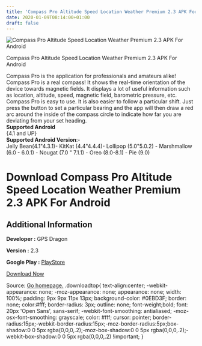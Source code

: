 ```yaml
---
title: 'Compass Pro Altitude Speed Location Weather Premium 2.3 APK For Android'
date: 2020-01-09T08:14:00+01:00
draft: false
---
```


![Compass Pro Altitude Speed Location Weather Premium 2.3 APK For Android](https://i0.wp.com/apkhome.net/wp-content/uploads/2020/01/Compass-Pro-Altitude-Speed-Location-Weather-Premium-2.3.png "Compass Pro Altitude Speed Location Weather Premium 2.3 APK For Android")

  

Compass Pro Altitude Speed Location Weather Premium 2.3 APK For Android

Compass Pro is the application for professionals and amateurs alike! Compass Pro is a real compass! It shows the real-time orientation of the device towards magnetic fields. It displays a lot of useful information such as location, altitude, speed, magnetic field, barometric pressure, etc.  
Compass Pro is easy to use. It is also easier to follow a particular shift. Just press the button to set a particular bearing and the app will then draw a red arc around the inside of the compass circle to indicate how far you are deviating from your set heading.  
**Supported Android**  
{4.1 and UP}  
**Supported Android Version**:-  
Jelly Bean(4.1"4.3.1)- KitKat (4.4"4.4.4)- Lollipop (5.0"5.0.2) - Marshmallow (6.0 - 6.0.1) - Nougat (7.0 " 7.1.1) - Oreo (8.0-8.1) - Pie (9.0)

Download Compass Pro Altitude Speed Location Weather Premium 2.3 APK For Android
================================================================================

Additional Information
----------------------

**Developer :** GPS Dragon

**Version :** 2.3

**Google Play :** [PlayStore](https://play.google.com/store/apps/details?id=com.dragon.compasspro&hl=en)

  

[Download Now](https://store4app.co/post/compass-pro-altitude-speed-location-weather-premium-2-3-apk-for-android_1578469261)

  
Source: [Go homepage.](https://store4app.co/post/compass-pro-altitude-speed-location-weather-premium-2-3-apk-for-android_1578469261) .downloadtop{ text-align:center; -webkit-appearance: none; -moz-appearance: none; appearance: none; width: 100%; padding: 9px 9px 11px 13px; background-color: #0EBD3F; border: none; color:#fff; border-radius: 3px; outline: none; font-weight;bold; font: 20px 'Open Sans', sans-serif; -webkit-font-smoothing: antialiased; -moz-osx-font-smoothing: grayscale; color: #fff; cursor: pointer; border-radius:15px;-webkit-border-radius:15px;-moz-border-radius:5px;box-shadow:0 0 5px rgba(0,0,0,.2);-moz-box-shadow:0 0 5px rgba(0,0,0,.2);-webkit-box-shadow:0 0 5px rgba(0,0,0,.2) !important; }